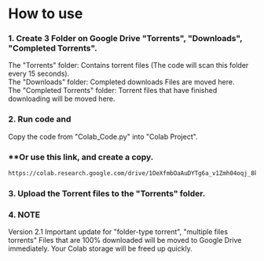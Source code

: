 # How to use #
### 1. Create 3 Folder on Google Drive "Torrents", "Downloads", "Completed Torrents". ###
The "Torrents" folder: Contains torrent files (The code will scan this folder every 15 seconds).  
The "Downloads" folder: Completed downloads Files are moved here.  
The "Completed Torrents" folder: Torrent files that have finished downloading will be moved here.
### 2. Run code and 
Copy the code from "Colab_Code.py" into "Colab Project".  
### **Or use this link, and create a copy. ###
   ```bash
   https://colab.research.google.com/drive/1OeXfmbOaAuDYTg6a_v1Zmh04oqj_8kQd
  ```
### 3. Upload the Torrent files to the "Torrents" folder. ###
### 4. NOTE ###
Version 2.1 Important update for "folder-type torrent", "multiple files torrents"
Files that are 100% downloaded will be moved to Google Drive immediately. Your Colab storage will be freed up quickly.
